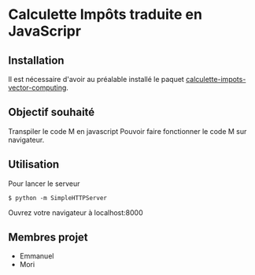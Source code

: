 # Calculette Impôts traduite en JavaScripr

## Installation

Il est nécessaire d'avoir au préalable installé le paquet [calculette-impots-vector-computing](https://git.framasoft.org/openfisca/calculette-impots-vector-computing).

## Objectif souhaité

Transpiler le code M en javascript
Pouvoir faire fonctionner le code M sur navigateur.

## Utilisation

Pour lancer le serveur

```
$ python -m SimpleHTTPServer

```

Ouvrez votre navigateur à localhost:8000

## Membres projet

- Emmanuel
- Mori
